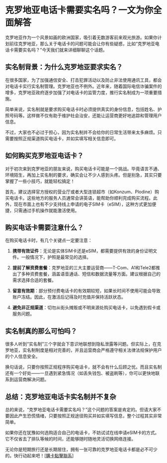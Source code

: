 # 克罗地亚电话卡需要实名吗？一文为你全面解答

克罗地亚作为一个风景如画的欧洲国家，吸引着无数游客前来观光旅游。如果你计划前往克罗地亚，那么关于电话卡的问题可能会让你有些疑惑，比如“克罗地亚电话卡需要实名吗？”今天我们就来详细聊聊这个话题。

## 实名制背景：为什么克罗地亚要求实名？

在很多国家，为了加强通信安全、打击犯罪活动以及防止非法使用通讯工具，都会对电话卡实行实名制管理。克罗地亚也不例外。近年来，随着国际电信诈骗案件的增多，克罗地亚政府逐步加强了对电话卡的监管力度，推行实名制成为一项重要措施。

简单来说，实名制就是要求购买电话卡时必须提供真实的身份信息，包括姓名、护照号码等。这样做不仅有助于维护社会治安，还能让运营商更好地追踪和管理用户信息。

不过，大家也不必过于担心，因为实名制并不会给你的日常生活带来太多麻烦。只需要按照正规渠道购买电话卡，并如实填写相关信息即可。

## 如何购买克罗地亚电话卡？

对于初次来到克罗地亚的朋友来说，购买电话卡可能是一个挑战。毕竟语言不通、环境陌生，再加上实名制的要求，确实会让不少人感到头疼。但是别急，其实只要掌握了一些小技巧，就能轻松搞定！

首先，建议选择官方授权的营业厅或者大型连锁超市（如Konzum、Plodine）购买电话卡。这些地方的服务人员通常会讲英语，能帮助你顺利完成购买流程。此外，现在市面上也有不少支持线上申请的电子SIM卡（eSIM），这种方式更加便捷，只需通过手机操作就能激活使用。

## 购买电话卡需要注意什么？

在购买电话卡时，有几个关键点一定要注意：

1. **携带有效证件**：无论是实体SIM卡还是eSIM，都需要提供有效的身份证明文件。一般情况下，护照是最常见的选择。
   
2. **提前了解资费套餐**：克罗地亚的三大主要运营商——T-Com、A1和Tele2都推出了多种资费套餐，涵盖语音通话、短信和数据流量等方面。建议根据自己的需求选择合适的套餐。

3. **留意有效期**：部分预付费电话卡的有效期较短，如果长时间不使用可能会导致账户冻结。因此，在激活后记得及时充值并保持活跃状态。

4. **避免非正规渠道**：切勿从街头摊贩或不明来源处购买电话卡，以免遇到假卡或服务问题。

## 实名制真的那么可怕吗？

很多人听到“实名制”三个字就会下意识地联想到隐私泄露等问题。但实际上，在克罗地亚，实名制制度是相对完善的，并且运营商会严格遵守相关法律法规保护用户的个人信息安全。

换句话说，只要你按照正规程序购买电话卡，就不会有什么后顾之忧。而且实名制还有一个好处——一旦遇到紧急情况（如丢失钱包、被盗刷等），你可以更快地联系到运营商解决问题。

## 总结：克罗地亚电话卡实名制并不复杂

总的来说，“克罗地亚电话卡需要实名吗？”这个问题的答案是肯定的。但请大家不要因此产生恐慌情绪，只要按照正规途径购买并如实填写信息，整个过程其实非常简单。

如果你还在犹豫如何选购适合自己的电话卡，不妨试试在线申请eSIM卡的方式。它不仅省去了排队等候的时间，还能够随时随地灵活切换网络连接。

无论你是短期旅行还是长期居住，拥有一张可靠的克罗地亚电话卡都是必不可少的。快行动起来吧！[[購卡點擊聯系](https://t.me/s/esim1088)]